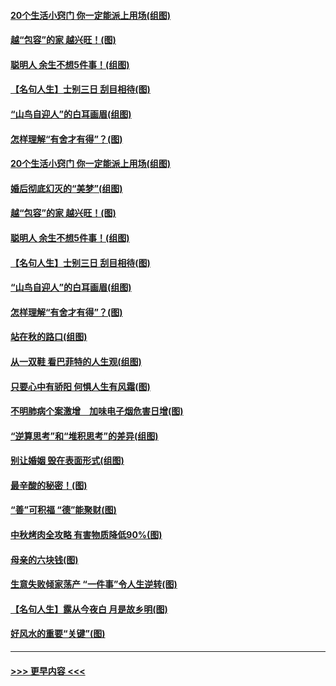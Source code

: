 #### [20个生活小窍门 你一定能派上用场(组图)](../pages/p8/907510.md?t=09160900) 
#### [越“包容”的家 越兴旺！(图)](../pages/p8/907328.md?t=09160900) 
#### [聪明人 余生不想5件事！(组图)](../pages/p8/907364.md?t=09160900) 
#### [【名句人生】士别三日 刮目相待(图)](../pages/p8/906988.md?t=09160900) 
#### [“山鸟自迎人”的白耳画眉(组图)](../pages/p8/907332.md?t=09160900) 
#### [怎样理解“有舍才有得”？(图)](../pages/p8/906872.md?t=09160900) 
#### [20个生活小窍门 你一定能派上用场(组图)](../pages/p8/907510.md?t=09160900) 
#### [婚后彻底幻灭的“美梦”(组图)](../pages/p8/907500.md?t=09160900) 
#### [越“包容”的家 越兴旺！(图)](../pages/p8/907328.md?t=09160900) 
#### [聪明人 余生不想5件事！(组图)](../pages/p8/907364.md?t=09160900) 
#### [【名句人生】士别三日 刮目相待(图)](../pages/p8/906988.md?t=09160900) 
#### [“山鸟自迎人”的白耳画眉(组图)](../pages/p8/907332.md?t=09160900) 
#### [怎样理解“有舍才有得”？(图)](../pages/p8/906872.md?t=09160900) 
#### [站在秋的路口(组图)](../pages/p8/906914.md?t=09160900) 
#### [从一双鞋 看巴菲特的人生观(组图)](../pages/p8/907311.md?t=09160900) 
#### [只要心中有骄阳 何惧人生有风霜(图)](../pages/p8/907320.md?t=09160900) 
#### [不明肺病个案激增　加味电子烟危害日增(图)](../pages/p8/907307.md?t=09160900) 
#### [“逆算思考”和“堆积思考”的差异(组图)](../pages/p8/907229.md?t=09160900) 
#### [别让婚姻 毁在表面形式(组图)](../pages/p8/907118.md?t=09160900) 
#### [最辛酸的秘密！(图)](../pages/p8/906327.md?t=09160900) 
#### [“善”可积福 “德”能聚财(图)](../pages/p8/906906.md?t=09160900) 
#### [中秋烤肉全攻略 有害物质降低90%(图)](../pages/p8/907227.md?t=09160900) 
#### [母亲的六块钱(图)](../pages/p8/907107.md?t=09160900) 
#### [生意失败倾家荡产 “一件事”令人生逆转(图)](../pages/p8/907101.md?t=09160900) 
#### [【名句人生】露从今夜白 月是故乡明(图)](../pages/p8/906558.md?t=09160900) 
#### [好风水的重要“关键”(图)](../pages/p8/907087.md?t=09160900) 

----
#### [ >>> 更早内容 <<< ](../indexes/p8-earlier.md)
